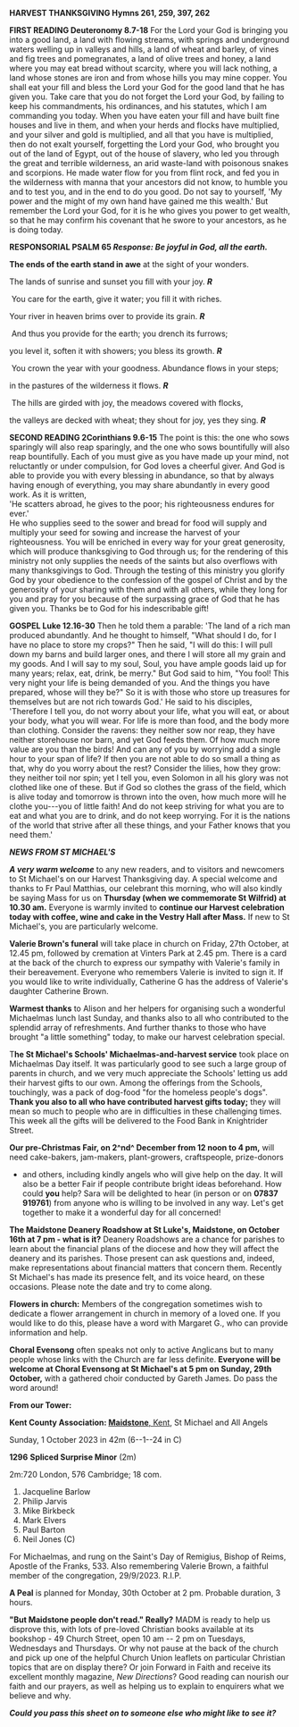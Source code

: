 **HARVEST THANKSGIVING Hymns 261, 259, 397, 262**

**FIRST READING Deuteronomy 8.7-18** For the Lord your God is bringing
you into a good land, a land with flowing streams, with springs and
underground waters welling up in valleys and hills, a land of wheat and
barley, of vines and fig trees and pomegranates, a land of olive trees
and honey, a land where you may eat bread without scarcity, where you
will lack nothing, a land whose stones are iron and from whose hills you
may mine copper. You shall eat your fill and bless the Lord your God for
the good land that he has given you. Take care that you do not forget
the Lord your God, by failing to keep his commandments, his ordinances,
and his statutes, which I am commanding you today. When you have eaten
your fill and have built fine houses and live in them, and when your
herds and flocks have multiplied, and your silver and gold is
multiplied, and all that you have is multiplied, then do not exalt
yourself, forgetting the Lord your God, who brought you out of the land
of Egypt, out of the house of slavery, who led you through the great and
terrible wilderness, an arid waste-land with poisonous snakes and
scorpions. He made water flow for you from flint rock, and fed you in
the wilderness with manna that your ancestors did not know, to humble
you and to test you, and in the end to do you good. Do not say to
yourself, 'My power and the might of my own hand have gained me this
wealth.' But remember the Lord your God, for it is he who gives you
power to get wealth, so that he may confirm his covenant that he swore
to your ancestors, as he is doing today.

**RESPONSORIAL PSALM 65 *Response: Be joyful in God, all the earth.***

**The ends of the earth stand in awe** at the sight of your wonders.

The lands of sunrise and sunset you fill with your joy. ***R***

 You care for the earth, give it water; you fill it with riches.

Your river in heaven brims over to provide its grain. ***R***

 And thus you provide for the earth; you drench its furrows;

you level it, soften it with showers; you bless its growth. ***R***

 You crown the year with your goodness. Abundance flows in your steps;

in the pastures of the wilderness it flows. ***R***

 The hills are girded with joy, the meadows covered with flocks,

the valleys are decked with wheat; they shout for joy, yes they sing.
***R***

**SECOND READING 2Corinthians 9.6-15** The point is this: the one who
sows sparingly will also reap sparingly, and the one who sows
bountifully will also reap bountifully. Each of you must give as you
have made up your mind, not reluctantly or under compulsion, for God
loves a cheerful giver. And God is able to provide you with every
blessing in abundance, so that by always having enough of everything,
you may share abundantly in every good work. As it is written,\
'He scatters abroad, he gives to the poor; his righteousness endures for
ever.'\
He who supplies seed to the sower and bread for food will supply and
multiply your seed for sowing and increase the harvest of your
righteousness. You will be enriched in every way for your great
generosity, which will produce thanksgiving to God through us; for the
rendering of this ministry not only supplies the needs of the saints but
also overflows with many thanksgivings to God. Through the testing of
this ministry you glorify God by your obedience to the confession of the
gospel of Christ and by the generosity of your sharing with them and
with all others, while they long for you and pray for you because of the
surpassing grace of God that he has given you. Thanks be to God for his
indescribable gift!

**GOSPEL Luke 12.16-30** Then he told them a parable: 'The land of a
rich man produced abundantly. And he thought to himself, "What should I
do, for I have no place to store my crops?" Then he said, "I will do
this: I will pull down my barns and build larger ones, and there I will
store all my grain and my goods. And I will say to my soul, Soul, you
have ample goods laid up for many years; relax, eat, drink, be merry."
But God said to him, "You fool! This very night your life is being
demanded of you. And the things you have prepared, whose will they be?"
So it is with those who store up treasures for themselves but are not
rich towards God.' He said to his disciples, 'Therefore I tell you, do
not worry about your life, what you will eat, or about your body, what
you will wear. For life is more than food, and the body more than
clothing. Consider the ravens: they neither sow nor reap, they have
neither storehouse nor barn, and yet God feeds them. Of how much more
value are you than the birds! And can any of you by worrying add a
single hour to your span of life? If then you are not able to do so
small a thing as that, why do you worry about the rest? Consider the
lilies, how they grow: they neither toil nor spin; yet I tell you, even
Solomon in all his glory was not clothed like one of these. But if God
so clothes the grass of the field, which is alive today and tomorrow is
thrown into the oven, how much more will he clothe you---you of little
faith! And do not keep striving for what you are to eat and what you are
to drink, and do not keep worrying. For it is the nations of the world
that strive after all these things, and your Father knows that you need
them.\'

***NEWS FROM ST MICHAEL\'S***

***A very warm welcome*** to any new readers, and to visitors and
newcomers to St Michael\'s on our Harvest Thanksgiving day. A special
welcome and thanks to Fr Paul Matthias, our celebrant this morning, who
will also kindly be saying Mass for us on **Thursday (when we
commemorate St Wilfrid) at 10.30 am.** Everyone is warmly invited to
**continue our Harvest celebration today with coffee, wine and cake in
the Vestry Hall after Mass.** If new to St Michael\'s, you are
particularly welcome.

**Valerie Brown\'s funeral** will take place in church on Friday, 27th
October, at 12.45 pm, followed by cremation at Vinters Park at 2.45 pm.
There is a card at the back of the church to express our sympathy with
Valerie\'s family in their bereavement. Everyone who remembers Valerie
is invited to sign it. If you would like to write individually,
Catherine G has the address of Valerie\'s daughter Catherine Brown.

**Warmest thanks** to Alison and her helpers for organising such a
wonderful Michaelmas lunch last Sunday, and thanks also to all who
contributed to the splendid array of refreshments. And further thanks to
those who have brought "a little something" today, to make our harvest
celebration special.

T**he St Michael\'s Schools\' Michaelmas-and-harvest service** took
place on Michaelmas Day itself. It was particularly good to see such a
large group of parents in church, and we very much appreciate the
Schools\' letting us add their harvest gifts to our own. Among the
offerings from the Schools, touchingly, was a pack of dog-food "for the
homeless people\'s dogs". **Thank you also to all who have contributed
harvest gifts today;** they will mean so much to people who are in
difficulties in these challenging times. This week all the gifts will be
delivered to the Food Bank in Knightrider Street.

**Our pre-Christmas Fair, on 2^nd^ December from 12 noon to 4 pm,** will
need cake-bakers, jam-makers, plant-growers, craftspeople, prize-donors
- and others, including kindly angels who will give help on the day. It
will also be a better Fair if people contribute bright ideas beforehand.
How could **you** help? Sara will be delighted to hear (in person or on
**07837 919761**) from anyone who is willing to be involved in any way.
Let\'s get together to make it a wonderful day for all concerned!

**The Maidstone Deanery Roadshow at St Luke\'s, Maidstone, on October
16th at 7 pm - what is it?** Deanery Roadshows are a chance for
parishes to learn about the financial plans of the diocese and how they
will affect the deanery and its parishes. Those present can ask
questions and, indeed, make representations about financial matters that
concern them. Recently St Michael\'s has made its presence felt, and its
voice heard, on these occasions. Please note the date and try to come
along.

**Flowers in church:** Members of the congregation sometimes wish to
dedicate a flower arrangement in church in memory of a loved one. If you
would like to do this, please have a word with Margaret G., who can
provide information and help.

**Choral Evensong** often speaks not only to active Anglicans but to
many people whose links with the Church are far less definite.
**Everyone will be welcome at Choral Evensong at St Michael\'s at 5 pm
on Sunday, 29th October,** with a gathered choir conducted by Gareth
James. Do pass the word around!

**From our Tower:**

**Kent County Association:
[Maidstone](https://dove.cccbr.org.uk/tower/12644#_blank)**[,
Kent](https://dove.cccbr.org.uk/tower/12644#_blank), St Michael and All
Angels

Sunday, 1 October 2023 in 42m (6--1--24 in C)

**1296** **Spliced Surprise Minor** (2m)

2m:720 London, 576 Cambridge; 18 com.

1. Jacqueline Barlow
2. Philip Jarvis
3. Mike Birkbeck
4. Mark Elvers
5. Paul Barton
6. Neil Jones (C)

For Michaelmas, and rung on the Saint\'s Day of Remigius, Bishop of
Reims, Apostle of the Franks, 533. Also remembering Valerie Brown, a
faithful member of the congregation, 29/9/2023. R.I.P.

**A Peal** is planned for Monday, 30th October at 2 pm. Probable
duration, 3 hours.

**"But Maidstone people don\'t read." Really?** MADM is ready to help us
disprove this, with lots of pre-loved Christian books available at its
bookshop - 49 Church Street, open 10 am -- 2 pm on Tuesdays, Wednesdays
and Thursdays. Or why not pause at the back of the church and pick up
one of the helpful Church Union leaflets on particular Christian topics
that are on display there? Or join Forward in Faith and receive its
excellent monthly magazine, *New Directions*? Good reading can nourish
our faith and our prayers, as well as helping us to explain to enquirers
what we believe and why.

***Could you pass this sheet on to someone else who might like to see
it?***
